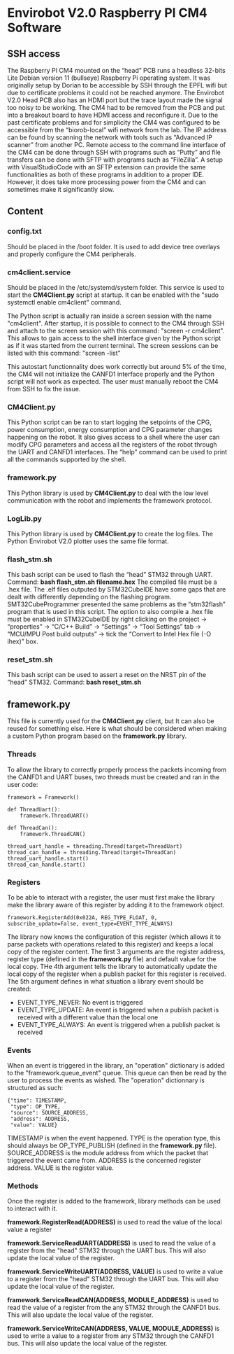 # Envirobot V2.0 Raspberry PI CM4 Software
## SSH access
The Raspberry PI CM4 mounted on the “head” PCB runs a headless 32-bits Lite Debian version 11 (bullseye) Raspberry Pi operating system. It was originally setup by Dorian to be accessible by SSH through the EPFL wifi but due to certificate problems it could not be reached anymore. The Envirobot V2.0 Head PCB also has an HDMI port but the trace layout made the signal too noisy to be working. The CM4 had to be removed from the PCB and put into a breakout board to have HDMI access and reconfigure it. Due to the past certificate problems and for simplicity the CM4 was configured to be accessible from the “biorob-local” wifi network from the lab. The IP address can be found by scanning the network with tools such as “Advanced IP scanner” from another PC. Remote access to the command line interface of the CM4 can be done through SSH with programs such as “Putty” and file transfers can be done with SFTP with programs such as “FileZilla”. A setup with VisualStudioCode with an SFTP extension can provide the same functionalities as both of these programs in addition to a proper IDE. However, it does take more processing power from the CM4 and can sometimes make it significantly slow.

## Content
### config.txt
Should be placed in the /boot folder. It is used to add device tree overlays and properly configure the CM4 peripherals.
### cm4client.service
Should be placed in the /etc/systemd/system folder.
This service is used to start the **CM4Client.py** script at startup. It can be enabled with the "sudo systemctl enable cm4client" command.

The Python script is actually ran inside a screen session with the name "cm4client".
After startup, it is possible to connect to the CM4 through SSH and attach to the screen session with this command: "screen -r cm4client". This allows to gain access to the shell interface given by the Python script as if it was started from the current terminal.
The screen sessions can be listed with this command: "screen -list"

This autostart functionnality does work correctly but around 5% of the time, the CM4 will not initialize the CANFD1 interface properly and the Python script will not work as expected. The user must manually reboot the CM4 from SSH to fix the issue.

### CM4Client.py
This Python script can be ran to start logging the setpoints of the CPG, power consumption, energy consumption and CPG parameter changes happening on the robot. It also gives access to a shell where the user can modify CPG parameters and access all the registers of the robot through the UART and CANFD1 interfaces.
The “help” command can be used to print all the commands supported by the shell.
### framework.py
This Python library is used by **CM4Client.py** to deal with the low level communication with the robot and implements the framework protocol.
### LogLib.py
This Python library is used by **CM4Client.py** to create the log files. The Python Envirobot V2.0 plotter uses the same file format.
### flash_stm.sh
This bash script can be used to flash the “head” STM32 through UART.
Command: **bash flash_stm.sh filename.hex**
The compiled file must be a .hex file. The .elf files outputed by STM32CubeIDE have some gaps that are dealt with differently depending on the flashing program. SMT32CubeProgrammer presented the same problems as the “stm32flash” program that is used in this script. The option to also compile a .hex file must be enabled in STM32CubeIDE by right clicking on the project → “properties” → “C/C++ Build” → “Settings” → “Tool Settings” tab → “MCU/MPU Post build outputs” → tick the “Convert to Intel Hex file (-O ihex)” box.
### reset_stm.sh
This bash script can be used to assert a reset on the NRST pin of the “head” STM32.
Command: **bash reset_stm.sh**

## framework.py
This file is currently used for the **CM4Client.py** client, but It can also be reused for something else. Here is what should be considered when making a custom Python program based on the **framework.py** library.
### Threads
To allow the library to correctly properly process the packets incoming from the CANFD1 and UART buses, two threads must be created and ran in the user code:
```
framework = Framework()

def ThreadUart():
    framework.ThreadUART()

def ThreadCan():
    framework.ThreadCAN()

thread_uart_handle = threading.Thread(target=ThreadUart)
thread_can_handle = threading.Thread(target=ThreadCan)
thread_uart_handle.start()
thread_can_handle.start()
```
### Registers
To be able to interact with a register, the user must first make the library make the library aware of this register by adding it to the framework object.
```
framework.RegisterAdd(0x022A, REG_TYPE_FLOAT, 0, subscribe_update=False, event_type=EVENT_TYPE_ALWAYS)
```
The library now knows the configuration of this register (which allows it to parse packets with operations related to this register) and keeps a local copy of the register content.
The first 3 arguments are the register address, register type (defined in the **framework.py** file) and default value for the local copy.
THe 4th argument tells the library to automatically update the local copy of the register when a publish packet for this register is received.
The 5th argument defines in what situation a library event should be created:
- EVENT_TYPE_NEVER:  No event is triggered
- EVENT_TYPE_UPDATE: An event is triggered when a publish packet is received with a different value than the local one
- EVENT_TYPE_ALWAYS: An event is triggered when a publish packet is received
### Events
When an event is triggered in the library, an "operation" dictionary is added to the "framework.queue_event" queue. This queue can then be read by the user to process the events as wished.
The "operation" dictionnary is structured as such:
```
{"time": TIMESTAMP,
 "type": OP_TYPE,
 "source": SOURCE_ADDRESS,
 "address": ADDRESS,
 "value": VALUE}
```
TIMESTAMP is when the event happened.
TYPE is the operation type, this should always be OP_TYPE_PUBLISH (defined in the **framework.py** file).
SOURCE_ADDRESS is the module address from which the packet that triggered the event came from.
ADDRESS is the concerned register address.
VALUE is the register value.

### Methods
Once the register is added to the framework, library methods can be used to interact with it.

**framework.RegisterRead(ADDRESS)** is used to read the value of the local value a register

**framework.ServiceReadUART(ADDRESS)** is used to read the value of a register from the "head" STM32 through the UART bus. This will also update the local value of the register.

**framework.ServiceWriteUART(ADDRESS, VALUE)** is used to write a value to a register from the "head" STM32 through the UART bus. This will also update the local value of the register.

**framework.ServiceReadCAN(ADDRESS, MODULE_ADDRESS)** is used to read the value of a register from the any STM32 through the CANFD1 bus. This will also update the local value of the register.

**framework.ServiceWriteCAN(ADDRESS, VALUE, MODULE_ADDRESS)** is used to write a value to a register from any STM32 through the CANFD1 bus. This will also update the local value of the register.